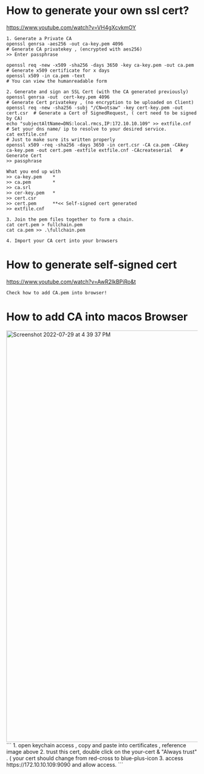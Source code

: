 # How to generate your own ssl cert?
https://www.youtube.com/watch?v=VH4gXcvkmOY
```
1. Generate a Private CA
openssl genrsa -aes256 -out ca-key.pem 4096                                 # Generate CA privatekey , (encrypted with aes256)
>> Enter passphrase 

openssl req -new -x509 -sha256 -days 3650 -key ca-key.pem -out ca.pem       # Generate x509 certificate for x days
openssl x509 -in ca.pem -text                                               # You can view the humanreadable form 

2. Generate and sign an SSL Cert (with the CA generated previously)
openssl genrsa -out  cert-key.pem 4096                                      # Generate Cert privatekey , (no encryption to be uploaded on Client)
openssl req -new -sha256 -subj "/CN=otsaw" -key cert-key.pem -out cert.csr  # Generate a Cert of SignedRequest, ( cert need to be signed by CA)
echo "subjectAltName=DNS:local.rmcs,IP:172.10.10.109" >> extfile.cnf        # Set your dns name/ ip to resolve to your desired service. 
cat extfile.cnf                                                           # Just to make sure its written properly
openssl x509 -req -sha256 -days 3650 -in cert.csr -CA ca.pem -CAkey ca-key.pem -out cert.pem -extfile extfile.cnf -CAcreateserial   # Generate Cert 
>> passphrase

What you end up with 
>> ca-key.pem    *
>> ca.pem        *
>> ca.srl
>> cer-key.pem   *
>> cert.csr
>> cert.pem      **<< Self-signed cert generated
>> extfile.cnf 

3. Join the pem files together to form a chain.
cat cert.pem > fullchain.pem 
cat ca.pem >> .\fullchain.pem

4. Import your CA cert into your browsers

```

# How to generate self-signed cert
https://www.youtube.com/watch?v=AwR2IkBPiRo&t
```
Check how to add CA.pem into browser!
```

# How to add CA into macos Browser
<img width="1083" alt="Screenshot 2022-07-29 at 4 39 37 PM" src="https://user-images.githubusercontent.com/32699647/181720224-d2beabbb-1f65-445c-8d88-b16dedea5095.png">
```
1. open keychain access , copy and paste <your-ca eg.ca.pem> into certificates , reference image above
2. trust this cert, double click on the your-cert & "Always trust" . ( your cert should change from red-cross to blue-plus-icon 
3. access https://172.10.10.109:9090 and allow access.
```

